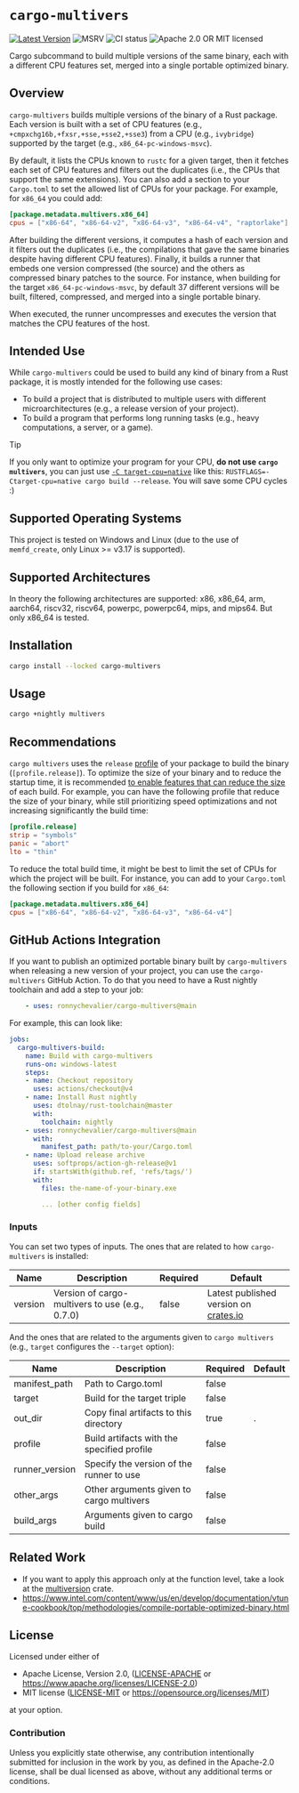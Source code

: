 # `cargo-multivers`

[![Latest Version]][crates.io]
![MSRV][rustc-image]
![CI status][ci-image]
![Apache 2.0 OR MIT licensed][license-image]

Cargo subcommand to build multiple versions of the same binary, each with a different CPU features set, merged into a single portable optimized binary.

## Overview

`cargo-multivers` builds multiple versions of the binary of a Rust package.
Each version is built with a set of CPU features (e.g., `+cmpxchg16b,+fxsr,+sse,+sse2,+sse3`) from a CPU (e.g., `ivybridge`) supported by the target (e.g., `x86_64-pc-windows-msvc`).

By default, it lists the CPUs known to `rustc` for a given target, then it fetches each set of CPU features and filters out
the duplicates (i.e., the CPUs that support the same extensions).
You can also add a section to your `Cargo.toml` to set the allowed list of CPUs for your package.
For example, for `x86_64` you could add:

```toml
[package.metadata.multivers.x86_64]
cpus = ["x86-64", "x86-64-v2", "x86-64-v3", "x86-64-v4", "raptorlake"]
```

After building the different versions, it computes a hash of each version and it filters out the duplicates
(i.e., the compilations that gave the same binaries despite having different CPU features).
Finally, it builds a runner that embeds one version compressed (the source) and the others as compressed binary patches to the source.
For instance, when building for the target `x86_64-pc-windows-msvc`, by default 37 different versions
will be built, filtered, compressed, and merged into a single portable binary.

When executed, the runner uncompresses and executes the version that matches the CPU features
of the host.

## Intended Use

While `cargo-multivers` could be used to build any kind of binary from a Rust package,
it is mostly intended for the following use cases:

- To build a project that is distributed to multiple users with different microarchitectures (e.g., a release version of your project).
- To build a program that performs long running tasks (e.g., heavy computations, a server, or a game).

> [!TIP]
> If you only want to optimize your program for your CPU, **do not use `cargo multivers`**,
> you can just use [`-C target-cpu=native`][target-cpu] like this: `RUSTFLAGS=-Ctarget-cpu=native cargo build --release`.
> You will save some CPU cycles :)

## Supported Operating Systems

This project is tested on Windows and Linux (due to the use of `memfd_create`, only Linux >= v3.17 is supported).

## Supported Architectures

In theory the following architectures are supported: x86, x86_64, arm, aarch64, riscv32, riscv64, powerpc, powerpc64, mips, and mips64.
But only x86_64 is tested.

## Installation

```bash
cargo install --locked cargo-multivers
```

## Usage

```bash
cargo +nightly multivers
```

## Recommendations

`cargo multivers` uses the `release` [profile](https://doc.rust-lang.org/cargo/reference/profiles.html) of your package to build the binary (`[profile.release]`).
To optimize the size of your binary and to reduce the startup time, it is recommended [to enable features that can reduce the size][min-sized-rust] of each build.
For example, you can have the following profile that reduce the size of your binary, while still prioritizing speed optimizations and not increasing significantly the build time:

```toml
[profile.release]
strip = "symbols"
panic = "abort"
lto = "thin"
```

To reduce the total build time, it might be best to limit the set of CPUs for which the project will be built.
For instance, you can add to your `Cargo.toml` the following section if you build for `x86_64`:

```toml
[package.metadata.multivers.x86_64]
cpus = ["x86-64", "x86-64-v2", "x86-64-v3", "x86-64-v4"]
```

## GitHub Actions Integration

If you want to publish an optimized portable binary built by `cargo-multivers` when releasing a new version of your project,
you can use the `cargo-multivers` GitHub Action.
To do that you need to have a Rust nightly toolchain
and add a step to your job:

```yaml
    - uses: ronnychevalier/cargo-multivers@main
```

For example, this can look like:

```yaml
jobs:
  cargo-multivers-build:
    name: Build with cargo-multivers
    runs-on: windows-latest
    steps:
    - name: Checkout repository
      uses: actions/checkout@v4
    - name: Install Rust nightly
      uses: dtolnay/rust-toolchain@master
      with:
        toolchain: nightly
    - uses: ronnychevalier/cargo-multivers@main
      with:
        manifest_path: path/to-your/Cargo.toml
    - name: Upload release archive
      uses: softprops/action-gh-release@v1
      if: startsWith(github.ref, 'refs/tags/')
      with:
        files: the-name-of-your-binary.exe

        ... [other config fields]
```

### Inputs

You can set two types of inputs.
The ones that are related to how `cargo-multivers` is installed:

| Name           | Description                                     | Required | Default                                            |
|----------------|-------------------------------------------------|----------|----------------------------------------------------|
| version        | Version of cargo-multivers to use (e.g., 0.7.0) | false    | Latest published version on [crates.io][crates.io] |

And the ones that are related to the arguments given to `cargo multivers` (e.g., `target` configures the `--target` option):

| Name           | Description                                     | Required | Default                                            |
|----------------|-------------------------------------------------|----------|----------------------------------------------------|
| manifest_path  | Path to Cargo.toml                              | false    |                                                    |
| target         | Build for the target triple                     | false    |                                                    |
| out_dir        | Copy final artifacts to this directory          | true     | .                                                  |
| profile        | Build artifacts with the specified profile      | false    |                                                    |
| runner_version | Specify the version of the runner to use        | false    |                                                    |
| other_args     | Other arguments given to cargo multivers        | false    |                                                    |
| build_args     | Arguments given to cargo build                  | false    |                                                    |

## Related Work

- If you want to apply this approach only at the function level, take a look at the [multiversion](https://crates.io/crates/multiversion) crate.
- <https://www.intel.com/content/www/us/en/develop/documentation/vtune-cookbook/top/methodologies/compile-portable-optimized-binary.html>

## License

Licensed under either of

- Apache License, Version 2.0, ([LICENSE-APACHE](LICENSE-APACHE) or <https://www.apache.org/licenses/LICENSE-2.0>)
- MIT license ([LICENSE-MIT](LICENSE-MIT) or <https://opensource.org/licenses/MIT>)

at your option.

### Contribution

Unless you explicitly state otherwise, any contribution intentionally submitted
for inclusion in the work by you, as defined in the Apache-2.0 license, shall be dual licensed as above, without any
additional terms or conditions.

[Latest Version]: https://img.shields.io/crates/v/cargo-multivers.svg
[crates.io]: https://crates.io/crates/cargo-multivers
[ci-image]: https://img.shields.io/github/actions/workflow/status/ronnychevalier/cargo-multivers/ci.yml
[rustc-image]: https://img.shields.io/badge/rustc-1.74+-blue.svg
[license-image]: https://img.shields.io/crates/l/cargo-multivers.svg
[min-sized-rust]: https://github.com/johnthagen/min-sized-rust
[target-cpu]: https://doc.rust-lang.org/rustc/codegen-options/index.html#target-cpu
